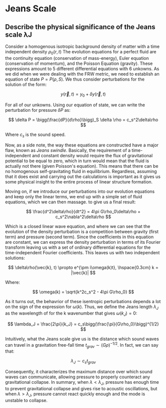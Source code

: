 # Jeans Scale

## Describe the physical significance of the Jeans scale λJ 
Consider a homogenous isotropic background density of matter with a time independent density $\rho_0(r,t)$ The evolution equations for a perfect fluid are the continuity equation (conservation of mass-energy), Euler equation (conservation of momentum), and the Poisson Equation (gravity). These expressions amount to 5 different differential equations with 6 unkowns. As we did when we were dealing with the FRW metric, we need to establish an equation of state $P = P(\rho, S)$. We thus consider perturbations for the solution of the form:

$$
y(\vec{r}, t) = y_0 + \delta y(\vec{r},t)
$$

For all of our unkowns. Using our equation of state, we can write the perturbation for pressure $\delta P$ as:

$$
\delta P = \bigg(\frac{dP}{d\rho}\bigg)_S \delta \rho = c_s^2\delta\rho
$$

Where $c_s$ is the sound speed. 

Now, as a side note, the way these equations are constructed have a major flaw, known as *Jeans swindle*. Basically, the requirement of a time-independent and constant density would require the flux of gravitational potential to be equal to zero, which in turn would mean that the fluid is actually not there (given Poisson's equation). This means that there can be no homogenous self-gravitating fluid in equilibrium. Regardless, assuming that it does exist and carrying out the calculations is important as it gives us some physical insight to the entire process of linear structure formation.

Moving on, if we introduce our perturbations into our evolution equations and keep only the linear terms, we end up with a simple set of fluid equations, which we can then massage. to give us a final result:

$$
\frac{d^2\delta\rho}{dt^2} = 4\pi G\rho_0\delta\rho + c_s^2\nabla^2\delta\rho
$$

Which is a closed linear wave equation, and where we can see that the evolution of the density perturbation is a competition between gravity (first term) and pressure (second term). Since the coefficients in this equation are constant, we can express the density perturbation in terms of its Fourier transform leaving us with a set of ordinary differential equations for the time-independent Fourier coefficients. This leaves us with two independent solutions:

$$
\delta\rho(\vec{k}, t) \propto e^{\pm i\omega(k)t}, \hspace{0.3cm} k = |\vec{k}|
$$

Where:

$$
\omega(k) = \sqrt{k^2c_s^2 - 4\pi G\rho_0}
$$

As it turns out, the behavrior of these isentropic perturbations depends a lot on the sign of the expression for  $\omega(k)$. Thus, we define the Jeans length $\lambda_J$ as the wavelength of for the k wavenumber that gives $\omega(k_J)=0$:

$$
\lambda_J = \frac{2\pi}{k_J} = c_s\bigg(\frac{\pi}{G\rho_0}\bigg)^{1/2}
$$

Intuitively, what the Jeans scale give us is the distance which sound waves can travel in a gravitation free-fall time $t_{grav} \sim (G\rho)^{-1/2}$. In fact, we can say that:

$$
\lambda_J \sim c_s t_{grav}
$$

Consequently, it characterizes the maximum distance over which sound waves can communicate, allowing pressure to properly counteract any gravitational collapse. In summary, when $\lambda < \lambda_J$, pressure has enough time to prevent gravitational collapse and gives rise to acoustic oscillations, but when $\lambda > \lambda_J$, pressure cannot react quickly enough and the mode is unstable to collapse.

